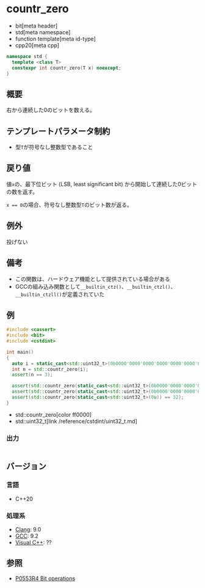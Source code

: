 # countr_zero
* bit[meta header]
* std[meta namespace]
* function template[meta id-type]
* cpp20[meta cpp]

```cpp
namespace std {
  template <class T>
  constexpr int countr_zero(T x) noexcept;
}
```

## 概要
右から連続した0のビットを数える。


## テンプレートパラメータ制約
- 型`T`が符号なし整数型であること


## 戻り値
値`x`の、最下位ビット (LSB, least significant bit) から開始して連続した0ビットの数を返す。

`x == 0`の場合、符号なし整数型`T`のビット数が返る。


## 例外
投げない


## 備考
- この関数は、ハードウェア機能として提供されている場合がある
- GCCの組み込み関数として`__builtin_ctz()`、`__builtin_ctzl()`、`__builtin_ctzll()`が定義されていた


## 例
```cpp example
#include <cassert>
#include <bit>
#include <cstdint>

int main()
{
  auto i = static_cast<std::uint32_t>(0b0000'0000'0000'0000'0000'0000'0000'1000u);
  int n = std::countr_zero(i);
  assert(n == 3);

  assert(std::countr_zero(static_cast<std::uint32_t>(0b0000'0000'0000'0000'0000'0000'0000'0001u)) == 0);
  assert(std::countr_zero(static_cast<std::uint32_t>(0b0000'0000'0000'0000'0000'0000'0000'0010u)) == 1);
  assert(std::countr_zero(static_cast<std::uint32_t>(0u)) == 32);
}
```
* std::countr_zero[color ff0000]
* std::uint32_t[link /reference/cstdint/uint32_t.md]

### 出力
```
```


## バージョン
### 言語
- C++20

### 処理系
- [Clang](/implementation.md#clang): 9.0
- [GCC](/implementation.md#gcc): 9.2
- [Visual C++](/implementation.md#visual_cpp): ??


## 参照
- [P0553R4 Bit operations](http://www.open-std.org/jtc1/sc22/wg21/docs/papers/2019/p0553r4.html)
